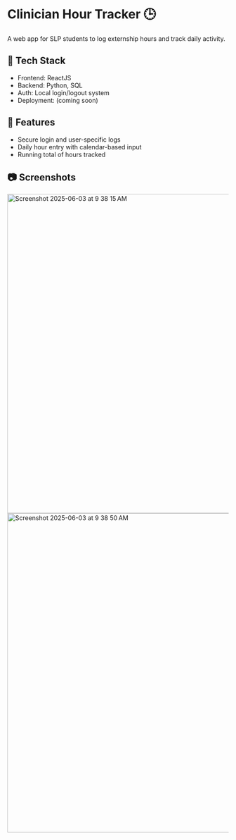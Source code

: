 # Clinician Hour Tracker 🕒

A web app for SLP students to log externship hours and track daily activity.

## 🔧 Tech Stack
- Frontend: ReactJS
- Backend: Python, SQL
- Auth: Local login/logout system
- Deployment: (coming soon)

## 🚀 Features
- Secure login and user-specific logs
- Daily hour entry with calendar-based input
- Running total of hours tracked

## 📷 Screenshots

<img width="725" alt="Screenshot 2025-06-03 at 9 38 15 AM" src="https://github.com/user-attachments/assets/4cbde6d8-c7aa-45fd-ad2b-d3ad51abe9fa" />

<img width="725" alt="Screenshot 2025-06-03 at 9 38 50 AM" src="https://github.com/user-attachments/assets/f8c5d275-6043-40e5-8cba-a36c0e65b974" />
